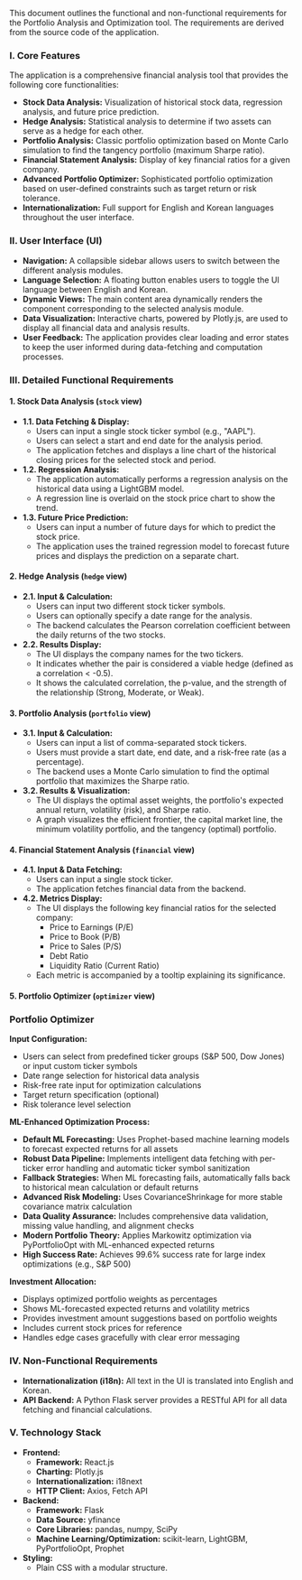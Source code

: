 This document outlines the functional and non-functional requirements for the Portfolio Analysis and Optimization tool. The requirements are derived from the source code of the application.

### I. Core Features

The application is a comprehensive financial analysis tool that provides the following core functionalities:
- **Stock Data Analysis:** Visualization of historical stock data, regression analysis, and future price prediction.
- **Hedge Analysis:** Statistical analysis to determine if two assets can serve as a hedge for each other.
- **Portfolio Analysis:** Classic portfolio optimization based on Monte Carlo simulation to find the tangency portfolio (maximum Sharpe ratio).
- **Financial Statement Analysis:** Display of key financial ratios for a given company.
- **Advanced Portfolio Optimizer:** Sophisticated portfolio optimization based on user-defined constraints such as target return or risk tolerance.
- **Internationalization:** Full support for English and Korean languages throughout the user interface.

### II. User Interface (UI)

- **Navigation:** A collapsible sidebar allows users to switch between the different analysis modules.
- **Language Selection:** A floating button enables users to toggle the UI language between English and Korean.
- **Dynamic Views:** The main content area dynamically renders the component corresponding to the selected analysis module.
- **Data Visualization:** Interactive charts, powered by Plotly.js, are used to display all financial data and analysis results.
- **User Feedback:** The application provides clear loading and error states to keep the user informed during data-fetching and computation processes.

### III. Detailed Functional Requirements

#### 1. Stock Data Analysis (`stock` view)
- **1.1. Data Fetching & Display:**
  - Users can input a single stock ticker symbol (e.g., "AAPL").
  - Users can select a start and end date for the analysis period.
  - The application fetches and displays a line chart of the historical closing prices for the selected stock and period.
- **1.2. Regression Analysis:**
  - The application automatically performs a regression analysis on the historical data using a LightGBM model.
  - A regression line is overlaid on the stock price chart to show the trend.
- **1.3. Future Price Prediction:**
  - Users can input a number of future days for which to predict the stock price.
  - The application uses the trained regression model to forecast future prices and displays the prediction on a separate chart.

#### 2. Hedge Analysis (`hedge` view)
- **2.1. Input & Calculation:**
  - Users can input two different stock ticker symbols.
  - Users can optionally specify a date range for the analysis.
  - The backend calculates the Pearson correlation coefficient between the daily returns of the two stocks.
- **2.2. Results Display:**
  - The UI displays the company names for the two tickers.
  - It indicates whether the pair is considered a viable hedge (defined as a correlation < -0.5).
  - It shows the calculated correlation, the p-value, and the strength of the relationship (Strong, Moderate, or Weak).

#### 3. Portfolio Analysis (`portfolio` view)
- **3.1. Input & Calculation:**
  - Users can input a list of comma-separated stock tickers.
  - Users must provide a start date, end date, and a risk-free rate (as a percentage).
  - The backend uses a Monte Carlo simulation to find the optimal portfolio that maximizes the Sharpe ratio.
- **3.2. Results & Visualization:**
  - The UI displays the optimal asset weights, the portfolio's expected annual return, volatility (risk), and Sharpe ratio.
  - A graph visualizes the efficient frontier, the capital market line, the minimum volatility portfolio, and the tangency (optimal) portfolio.

#### 4. Financial Statement Analysis (`financial` view)
- **4.1. Input & Data Fetching:**
  - Users can input a single stock ticker.
  - The application fetches financial data from the backend.
- **4.2. Metrics Display:**
  - The UI displays the following key financial ratios for the selected company:
    - Price to Earnings (P/E)
    - Price to Book (P/B)
    - Price to Sales (P/S)
    - Debt Ratio
    - Liquidity Ratio (Current Ratio)
  - Each metric is accompanied by a tooltip explaining its significance.

#### 5. Portfolio Optimizer (`optimizer` view)
### Portfolio Optimizer

**Input Configuration:**
- Users can select from predefined ticker groups (S&P 500, Dow Jones) or input custom ticker symbols
- Date range selection for historical data analysis
- Risk-free rate input for optimization calculations
- Target return specification (optional)
- Risk tolerance level selection

**ML-Enhanced Optimization Process:**
- **Default ML Forecasting:** Uses Prophet-based machine learning models to forecast expected returns for all assets
- **Robust Data Pipeline:** Implements intelligent data fetching with per-ticker error handling and automatic ticker symbol sanitization
- **Fallback Strategies:** When ML forecasting fails, automatically falls back to historical mean calculation or default returns
- **Advanced Risk Modeling:** Uses CovarianceShrinkage for more stable covariance matrix calculation
- **Data Quality Assurance:** Includes comprehensive data validation, missing value handling, and alignment checks
- **Modern Portfolio Theory:** Applies Markowitz optimization via PyPortfolioOpt with ML-enhanced expected returns
- **High Success Rate:** Achieves 99.6% success rate for large index optimizations (e.g., S&P 500)

**Investment Allocation:**
- Displays optimized portfolio weights as percentages
- Shows ML-forecasted expected returns and volatility metrics
- Provides investment amount suggestions based on portfolio weights
- Includes current stock prices for reference
- Handles edge cases gracefully with clear error messaging

### IV. Non-Functional Requirements

- **Internationalization (i18n):** All text in the UI is translated into English and Korean.
- **API Backend:** A Python Flask server provides a RESTful API for all data fetching and financial calculations.

### V. Technology Stack

- **Frontend:**
  - **Framework:** React.js
  - **Charting:** Plotly.js
  - **Internationalization:** i18next
  - **HTTP Client:** Axios, Fetch API
- **Backend:**
  - **Framework:** Flask
  - **Data Source:** yfinance
  - **Core Libraries:** pandas, numpy, SciPy
  - **Machine Learning/Optimization:** scikit-learn, LightGBM, PyPortfolioOpt, Prophet
- **Styling:**
  - Plain CSS with a modular structure.
